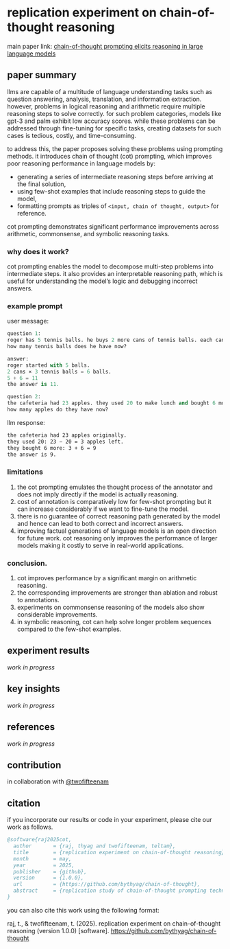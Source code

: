 # replication experiment on chain-of-thought reasoning

main paper link: [chain-of-thought prompting elicits reasoning in large language models](https://arxiv.org/pdf/2201.11903)

## paper summary

llms are capable of a multitude of language understanding tasks such as question answering, analysis, translation, and information extraction. however, problems in logical reasoning and arithmetic require multiple reasoning steps to solve correctly. for such problem categories, models like gpt-3 and palm exhibit low accuracy scores. while these problems can be addressed through fine-tuning for specific tasks, creating datasets for such cases is tedious, costly, and time-consuming.

to address this, the paper proposes solving these problems using prompting methods. it introduces chain of thought (cot) prompting, which improves poor reasoning performance in language models by:

- generating a series of intermediate reasoning steps before arriving at the final solution,
- using few-shot examples that include reasoning steps to guide the model,
- formatting prompts as triples of `<input, chain of thought, output>` for reference.

cot prompting demonstrates significant performance improvements across arithmetic, commonsense, and symbolic reasoning tasks.

### why does it work?

cot prompting enables the model to decompose multi-step problems into intermediate steps. it also provides an interpretable reasoning path, which is useful for understanding the model’s logic and debugging incorrect answers.

### example prompt

user message:
```python
question 1:
roger has 5 tennis balls. he buys 2 more cans of tennis balls. each can has 3 tennis balls.
how many tennis balls does he have now?

answer:
roger started with 5 balls.
2 cans × 3 tennis balls = 6 balls.
5 + 6 = 11
the answer is 11.

question 2:
the cafeteria had 23 apples. they used 20 to make lunch and bought 6 more.
how many apples do they have now?
```

llm response:
```bash
the cafeteria had 23 apples originally.
they used 20: 23 − 20 = 3 apples left.
they bought 6 more: 3 + 6 = 9
the answer is 9.
```

### limitations
1. the cot prompting emulates the thought process of the annotator and does not imply directly if the model is actually reasoning.
2. cost of annotation is comparatively low for few-shot prompting but it can increase considerably if we want to fine-tune the model.
3. there is no guarantee of correct reasoning path generated by the model and hence can lead to both correct and incorrect answers.
4. improving factual generations of language models is an open direction for future work.
cot reasoning only improves the performance of larger models making it costly to serve in real-world applications.

### conclusion.
1. cot improves performance by a significant margin on arithmetic reasoning.
2. the corresponding improvements are stronger than ablation and robust to annotations.
3. experiments on commonsense reasoning of the models also show considerable improvements.
4. in symbolic reasoning, cot can help solve longer problem sequences compared to the few-shot examples.

## experiment results

_work in progress_

## key insights

_work in progress_

## references

_work in progress_

## contribution

in collaboration with [@twofifteenam](https://github.com/teltam)

## citation

if you incorporate our results or code in your experiment, please cite our work as follows.

```bibtex
@software{raj2025cot,
  author       = {raj, thyag and twofifteenam, teltam},
  title        = {replication experiment on chain-of-thought reasoning},
  month        = may,
  year         = 2025,
  publisher    = {github},
  version      = {1.0.0},
  url          = {https://github.com/bythyag/chain-of-thought},
  abstract     = {replication study of chain-of-thought prompting techniques for improving reasoning capabilities in large language models.}
}
```

you can also cite this work using the following format:

raj, t., & twofifteenam, t. (2025). replication experiment on chain-of-thought reasoning (version 1.0.0) [software]. https://github.com/bythyag/chain-of-thought
